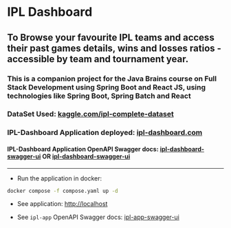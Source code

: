 # IPL Dashboard

## To Browse your favourite IPL teams and access their past games details, wins and losses ratios - accessible by team and tournament year.

### This is a companion project for the Java Brains course on Full Stack Development using Spring Boot and React JS, using technologies like Spring Boot, Spring Batch and React

### DataSet Used: [kaggle.com/ipl-complete-dataset](https://www.kaggle.com/patrickb1912/ipl-complete-dataset-20082020/metadata)

### IPL-Dashboard Application deployed: [ipl-dashboard.com](http://68.233.113.18)

#### IPL-Dashboard Application OpenAPI Swagger docs: [ipl-dashboard-swagger-ui](http://68.233.113.18/app/swagger-ui/index.html) OR [ipl-dashboard-swagger-ui](https://ipl-dashboard-8fiu.onrender.com/app/swagger-ui/index.html)

---

- Run the application in docker:

```sh
docker compose -f compose.yaml up -d
```

- See application: [http://localhost](http://localhost)

- See `ipl-app` OpenAPI Swagger docs: [ipl-app-swagger-ui](http://localhost/app/swagger-ui/index.html)
